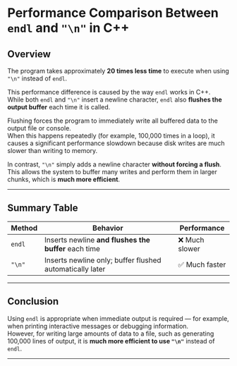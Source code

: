 # Performance Comparison Between `endl` and `"\n"` in C++

## Overview

The program takes approximately **20 times less time** to execute when using `"\n"` instead of `endl`.

This performance difference is caused by the way `endl` works in C++.  
While both `endl` and `"\n"` insert a newline character, `endl` also **flushes the output buffer** each time it is called.  

Flushing forces the program to immediately write all buffered data to the output file or console.  
When this happens repeatedly (for example, 100,000 times in a loop), it causes a significant performance slowdown because disk writes are much slower than writing to memory.

In contrast, `"\n"` simply adds a newline character **without forcing a flush**.  
This allows the system to buffer many writes and perform them in larger chunks, which is **much more efficient**.

---

## Summary Table

| Method | Behavior | Performance |
|---------|-----------|-------------|
| `endl` | Inserts newline **and flushes the buffer** each time | ❌ Much slower |
| `"\n"` | Inserts newline only; buffer flushed automatically later | ✅ Much faster |

---

## Conclusion

Using `endl` is appropriate when immediate output is required — for example, when printing interactive messages or debugging information.  
However, for writing large amounts of data to a file, such as generating 100,000 lines of output, it is **much more efficient to use `"\n"`** instead of `endl`.

---
